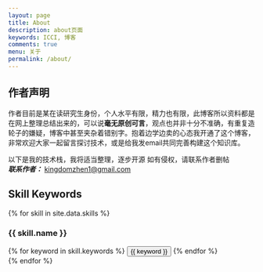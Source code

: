 ```yaml
---
layout: page
title: About
description: about页面
keywords: ICCI, 博客
comments: true
menu: 关于
permalink: /about/
---
```

## 作者声明
作者目前是某在读研究生身份，个人水平有限，精力也有限，此博客所以资料都是在网上整理总结出来的，可以说**毫无原创可言**，观点也并非十分不准确，有重复造轮子的嫌疑，博客中甚至夹杂着错别字。抱着边学边卖的心态我开通了这个博客，非常欢迎大家一起留言探讨技术，或是给我发email共同完善构建这个知识库。

以下是我的技术栈，我将适当整理，逐步开源
如有侵权，请联系作者删帖  
***联系作者：***  kingdomzhen1@gmail.com

## Skill Keywords

{% for skill in site.data.skills %}
### {{ skill.name }}
<div class="btn-inline">
{% for keyword in skill.keywords %}
<button class="btn btn-outline" type="button">{{ keyword }}</button>
{% endfor %}
</div>
{% endfor %}
